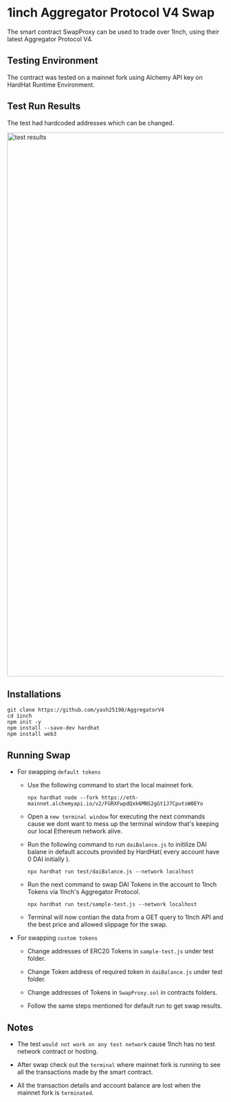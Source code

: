 # 1inch Aggregator Protocol V4 Swap
The smart contract SwapProxy can be used to trade over 1Inch, using their latest Aggregator Protocol V4.
## Testing Environment 
The contract was tested on a mainnet fork using Alchemy API key on HardHat Runtime Environment.
## Test Run Results
The test had hardcoded addresses which can be changed.

<img width="1264" alt="test results" src="https://user-images.githubusercontent.com/65656274/160258875-52aaadee-1a24-4717-a353-fb40fc70843e.png">

## Installations
```
git clone https://github.com/yash25198/AggregatorV4
cd 1inch
npm init -y
npm install --save-dev hardhat
npm install web3
```
## Running Swap
- For swapping `default tokens`

  - Use the following command to start the local mainnet fork.
   
    ```
    npx hardhat node --fork https://eth-mainnet.alchemyapi.io/v2/FGRXFwpdQxk6MNS2gGt1J7CputsW0EYo
    ```
  
  - Open a `new terminal window` for executing the next commands cause we dont want to mess up the terminal window that's keeping our local Ethereum network alive.
  
  - Run the following command to run `daiBalance.js` to initilize DAI balane in default accouts provided by HardHat( every account have 0 DAI initially ).
  
    ```
    npx hardhat run test/daiBalance.js --network localhost
    ```
  
  - Run the next command to swap DAI Tokens in the account to 1Inch Tokens via 1Inch's Aggregator Protocol.
  
    ```
    npx hardhat run test/sample-test.js --network localhost
    ```
  
  - Terminal will now contian the data from a GET query to 1Inch API and the best price and allowed slippage for the swap.
   
- For swapping `custom tokens`

  - Change addresses of ERC20 Tokens in `sample-test.js` under test folder.
  
  - Change Token address of required token in `daiBalance.js` under test folder.
  
  - Change addresses of Tokens in `SwapProxy.sol` in contracts folders.

  - Follow the same steps mentioned for default run to get swap results.

## Notes

- The test `would not work on any test network` cause 1Inch has no test network contract or hosting.

- After swap check out the `terminal` where mainnet fork is running to see all the transactions made by the smart contract.

- All the transaction details and account balance are lost when the mainnet fork is `terminated`.


